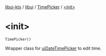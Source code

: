 [libui-ktx](../../index.md) / [libui](../index.md) / [TimePicker](index.md) / [&lt;init&gt;](./-init-.md)

# &lt;init&gt;

`TimePicker()`

Wrapper class for [uiDateTimePicker](#) to edit time.

